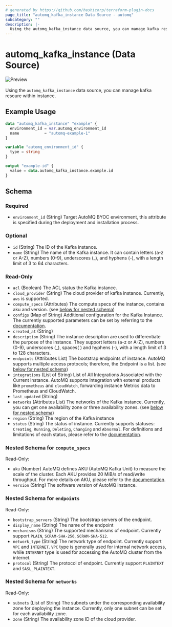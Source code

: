 ```yaml
---
# generated by https://github.com/hashicorp/terraform-plugin-docs
page_title: "automq_kafka_instance Data Source - automq"
subcategory: ""
description: |-
  Using the automq_kafka_instance data source, you can manage kafka resoure within instance.
---
```


# automq_kafka_instance (Data Source)

![Preview](https://img.shields.io/badge/Lifecycle_Stage-Preview-blue?style=flat&logoColor=8A3BE2&labelColor=rgba)<br><br>Using the `automq_kafka_instance` data source, you can manage kafka resoure within instance.

## Example Usage

```terraform
data "automq_kafka_instance" "example" {
  environment_id = var.automq_environment_id
  name           = "automq-example-1"
}

variable "automq_environment_id" {
  type = string
}

output "example-id" {
  value = data.automq_kafka_instance.example.id
}
```

<!-- schema generated by tfplugindocs -->
## Schema

### Required

- `environment_id` (String) Target AutoMQ BYOC environment, this attribute is specified during the deployment and installation process.

### Optional

- `id` (String) The ID of the Kafka instance.
- `name` (String) The name of the Kafka instance. It can contain letters (a-z or A-Z), numbers (0-9), underscores (_), and hyphens (-), with a length limit of 3 to 64 characters.

### Read-Only

- `acl` (Boolean) The ACL status the Kafka instance.
- `cloud_provider` (String) The cloud provider of kafka instance. Currently, `aws` is supported.
- `compute_specs` (Attributes) The compute specs of the instance, contains aku and version. (see [below for nested schema](#nestedatt--compute_specs))
- `configs` (Map of String) Additional configuration for the Kafka Instance. The currently supported parameters can be set by referring to the [documentation](https://docs.automq.com/automq-cloud/using-automq-for-kafka/restrictions#instance-level-configuration).
- `created_at` (String)
- `description` (String) The instance description are used to differentiate the purpose of the instance. They support letters (a-z or A-Z), numbers (0-9), underscores (_), spaces( ) and hyphens (-), with a length limit of 3 to 128 characters.
- `endpoints` (Attributes List) The bootstrap endpoints of instance. AutoMQ supports multiple access protocols; therefore, the Endpoint is a list. (see [below for nested schema](#nestedatt--endpoints))
- `integrations` (List of String) List of All Integrations Associated with the Current Instance. AutoMQ supports integration with external products like `prometheus` and `cloudWatch`, forwarding instance Metrics data to Prometheus and CloudWatch.
- `last_updated` (String)
- `networks` (Attributes List) The networks of the Kafka instance. Currently, you can get one availability zone or three availability zones. (see [below for nested schema](#nestedatt--networks))
- `region` (String) The region of the Kafka instance
- `status` (String) The status of instance. Currently supports statuses: `Creating`, `Running`, `Deleting`, `Changing` and `Abnormal`. For definitions and limitations of each status, please refer to the [documentation](https://docs.automq.com/automq-cloud/using-automq-for-kafka/manage-instances#lifecycle).

<a id="nestedatt--compute_specs"></a>
### Nested Schema for `compute_specs`

Read-Only:

- `aku` (Number) AutoMQ defines AKU (AutoMQ Kafka Unit) to measure the scale of the cluster. Each AKU provides 20 MiB/s of read/write throughput. For more details on AKU, please refer to the [documentation](https://docs.automq.com/automq-cloud/subscriptions-and-billings/byoc-env-billings/billing-instructions-for-byoc).
- `version` (String) The software version of AutoMQ instance.


<a id="nestedatt--endpoints"></a>
### Nested Schema for `endpoints`

Read-Only:

- `bootstrap_servers` (String) The bootstrap servers of the endpoint.
- `display_name` (String) The name of the endpoint
- `mechanisms` (String) The supported mechanisms of endpoint. Currently support `PLAIN`, `SCRAM-SHA-256`, `SCRAM-SHA-512`.
- `network_type` (String) The network type of endpoint. Currently support `VPC` and `INTERNET`. `VPC` type is generally used for internal network access, while `INTERNET` type is used for accessing the AutoMQ cluster from the internet.
- `protocol` (String) The protocol of endpoint. Currently support `PLAINTEXT` and `SASL_PLAINTEXT`.


<a id="nestedatt--networks"></a>
### Nested Schema for `networks`

Read-Only:

- `subnets` (List of String) The subnets under the corresponding availability zone for deploying the instance. Currently, only one subnet can be set for each availability zone.
- `zone` (String) The availability zone ID of the cloud provider.
